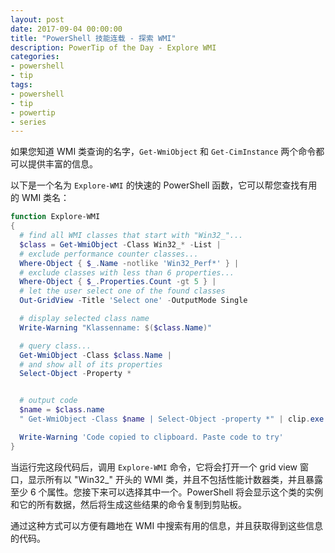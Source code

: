 ```yaml
---
layout: post
date: 2017-09-04 00:00:00
title: "PowerShell 技能连载 - 探索 WMI"
description: PowerTip of the Day - Explore WMI
categories:
- powershell
- tip
tags:
- powershell
- tip
- powertip
- series
---
```


如果您知道 WMI 类查询的名字，`Get-WmiObject` 和 `Get-CimInstance` 两个命令都可以提供丰富的信息。

以下是一个名为 `Explore-WMI` 的快速的 PowerShell 函数，它可以帮您查找有用的 WMI 类名：

```powershell
function Explore-WMI
{
  # find all WMI classes that start with "Win32_"...
  $class = Get-WmiObject -Class Win32_* -List |
  # exclude performance counter classes...
  Where-Object { $_.Name -notlike 'Win32_Perf*' } |
  # exclude classes with less than 6 properties...
  Where-Object { $_.Properties.Count -gt 5 } |
  # let the user select one of the found classes
  Out-GridView -Title 'Select one' -OutputMode Single

  # display selected class name
  Write-Warning "Klassenname: $($class.Name)"

  # query class...
  Get-WmiObject -Class $class.Name |
  # and show all of its properties
  Select-Object -Property *


  # output code
  $name = $class.name
  " Get-WmiObject -Class $name | Select-Object -property *" | clip.exe

  Write-Warning 'Code copied to clipboard. Paste code to try'
}
```

当运行完这段代码后，调用 `Explore-WMI` 命令，它将会打开一个 grid view 窗口，显示所有以 "Win32_" 开头的 WMI 类，并且不包括性能计数器类，并且暴露至少 6 个属性。您接下来可以选择其中一个。PowerShell 将会显示这个类的实例和它的所有数据，然后将生成这些结果的命令复制到剪贴板。

通过这种方式可以方便有趣地在 WMI 中搜索有用的信息，并且获取得到这些信息的代码。

<!--本文国际来源：[Explore WMI](http://community.idera.com/powershell/powertips/b/tips/posts/explore-wmi)-->
